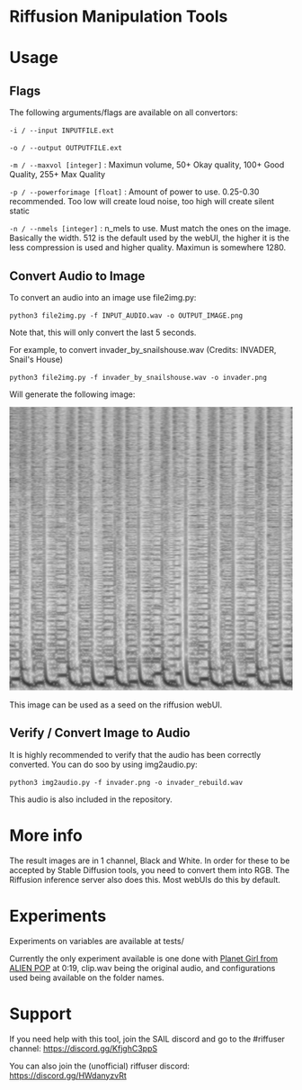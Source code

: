 # Riffusion Manipulation Tools

# Usage

## Flags
The following arguments/flags are available on all convertors:

`-i / --input INPUTFILE.ext`

`-o / --output OUTPUTFILE.ext`

`-m / --maxvol [integer]` : Maximun volume, 50+ Okay quality, 100+ Good Quality, 255+ Max Quality

`-p / --powerforimage [float]` : Amount of power to use. 0.25-0.30 recommended. Too low will create loud noise, too high will create silent static

`-n / --nmels [integer]` : n_mels to use. Must match the ones on the image. Basically the width. 512 is the default used by the webUI, the higher it is the less compression is used and higher quality. Maximun is somewhere 1280.

## Convert Audio to Image
To convert an audio into an image use file2img.py:

`python3 file2img.py -f INPUT_AUDIO.wav -o OUTPUT_IMAGE.png`

Note that, this will only convert the last 5 seconds.

For example, to convert invader_by_snailshouse.wav (Credits: INVADER, Snail's House)

`python3 file2img.py -f invader_by_snailshouse.wav -o invader.png`

Will generate the following image:

<img src="invader.png" alt="Spectogram of INVADER" width="512">

This image can be used as a seed on the riffusion webUI.

## Verify / Convert Image to Audio
It is highly recommended to verify that the audio has been correctly converted. You can do soo by using img2audio.py:

`python3 img2audio.py -f invader.png -o invader_rebuild.wav`

This audio is also included in the repository.

# More info
The result images are in 1 channel, Black and White. In order for these to be accepted by Stable Diffusion tools, you need to convert them into RGB. The Riffusion inference server also does this. Most webUIs do this by default.

# Experiments

Experiments on variables are available at tests/

Currently the only experiment available is one done with [Planet Girl from ALIEN POP](https://youtu.be/EzSC4PFnYLY?t=19) at 0:19, clip.wav being the original audio, and configurations used being available on the folder names.

# Support
If you need help with this tool, join the SAIL discord and go to the #riffuser channel: https://discord.gg/KfjghC3ppS

You can also join the (unofficial) riffuser discord: https://discord.gg/HWdanyzvRt